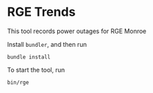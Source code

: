 RGE Trends
==============================

This tool records power outages for RGE Monroe

Install `bundler`, and then run 

    bundle install

To start the tool, run

    bin/rge